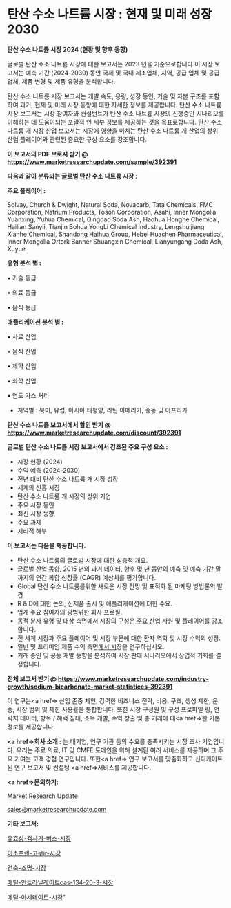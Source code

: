# 탄산 수소 나트륨 시장 : 현재 및 미래 성장 2030

<strong>탄산 수소 나트륨 시장 2024 (현황 및 향후 동향)</strong>

글로벌 탄산 수소 나트륨 시장에 대한 보고서는 2023 년을 기준으로합니다.이 시장 보고서는 예측 기간 (2024-2030) 동안 국제 및 국내 제조업체, 지역, 공급 업체 및 공급 업체, 제품 변형 및 제품 유형을 분석합니다.

탄산 수소 나트륨 시장 보고서는 개발 속도, 용량, 성장 동인, 기술 및 자본 구조를 포함하여 과거, 현재 및 미래 시장 동향에 대한 자세한 정보를 제공합니다. 탄산 수소 나트륨 시장 보고서는 시장 참여자와 컨설턴트가 탄산 수소 나트륨 시장의 진행중인 시나리오를 이해하는 데 도움이되는 포괄적 인 세부 정보를 제공하는 것을 목표로합니다. 탄산 수소 나트륨 개 시장 산업 보고서는 시장에 영향을 미치는 탄산 수소 나트륨 개 산업의 상위 산업 플레이어와 관련된 중요한 구성 요소를 강조합니다.



<strong>이 보고서의 PDF 브로셔 받기 @ <a href=https://www.marketresearchupdate.com/sample/392391>https://www.marketresearchupdate.com/sample/392391</a></strong>



<strong>다음과 같이 분류되는 글로벌 탄산 수소 나트륨 시장 :</strong>



<strong>주요 플레이어 :</strong>

Solvay, Church & Dwight, Natural Soda, Novacarb, Tata Chemicals, FMC Corporation, Natrium Products, Tosoh Corporation, Asahi, Inner Mongolia Yuanxing, Yuhua Chemical, Qingdao Soda Ash, Haohua Honghe Chemical, Hailian Sanyii, Tianjin Bohua YongLi Chemical Industry, Lengshuijiang Xianhe Chemical, Shandong Haihua Group, Hebei Huachen Pharmaceutical, Inner Mongolia Ortork Banner Shuangxin Chemical, Lianyungang Doda Ash, Xuyue



<strong>유형 분석 별 :</strong>

• 기술 등급

• 의료 등급

• 음식 등급



<strong>애플리케이션 분석 별 :</strong>

• 사료 산업

• 음식 산업

• 제약 산업

• 화학 산업

• 연도 가스 처리

<ul>
  <li>지역별 : 북미, 유럽, 아시아 태평양, 라틴 아메리카, 중동 및 아프리카</li>
</ul>


<strong>탄산 수소 나트륨 보고서에서 할인 받기 @ <a href=https://www.marketresearchupdate.com/discount/392391>https://www.marketresearchupdate.com/discount/392391</a></strong>



<strong>글로벌 탄산 수소 나트륨 시장 보고서에서 강조된 주요 구성 요소 :</strong>
<ul>
  <li>시장 현황 (2024)</li>
  <li>수익 예측 (2024-2030)</li>
  <li>전년 대비 탄산 수소 나트륨 개 시장 성장</li>
  <li>세계의 신흥 시장</li>
  <li>탄산 수소 나트륨 개 시장의 상위 기업</li>
  <li>주요 시장 동인</li>
  <li>최신 시장 동향</li>
  <li>주요 과제</li>
  <li>지리적 해부</li>
</ul>


<strong>이 보고서는 다음을 제공합니다.</strong>
<ul>
  <li>탄산 수소 나트륨의 글로벌 시장에 대한 심층적 개요.</li>
  <li>글로벌 산업 동향, 2015 년의 과거 데이터, 향후 몇 년 동안의 예측 및 예측 기간 말까지의 연간 복합 성장률 (CAGR) 예상치를 평가합니다.</li>
  <li>Global 탄산 수소 나트륨를위한 새로운 시장 전망 및 표적화 된 마케팅 방법론의 발견</li>
  <li>R &amp; D에 대한 논의, 신제품 출시 및 애플리케이션에 대한 수요.</li>
  <li>업계 주요 참여자의 광범위한 회사 프로필.</li>
  <li>동적 분자 유형 및 대상 측면에서 시장의 구성은<a href=> 주요 산</a>업 자원 및 플레이어를 강조합니다.</li>
  <li>전 세계 시장과 주요 플레이어 및 시장 부문에 대한 환자 역학 및 시장 수익의 성장.</li>
  <li>일반 및 프리미엄 제품 수익 측면<a href=>에서 시</a>장을 연구하십시오.</li>
  <li>거래 승인 및 공동 개발 동향을 분석하여 시장 판매 시나리오에서 상업적 기회를 결정합니다.</li>
</ul>



<strong>전체 보고서 받기 @ <a href=https://www.marketresearchupdate.com/industry-growth/sodium-bicarbonate-market-statistices-392391>https://www.marketresearchupdate.com/industry-growth/sodium-bicarbonate-market-statistices-392391</a></strong>

이 연구는<a href=> 산업 존중</a> 체인, 강력한 비즈니스 전략, 비용, 구조, 생성 제한, 운송, 시장 범위 및 제한 사용률을 통합합니다. 또한 시장 구성원 및 구성 프로파일 링, 연락처 데이터, 항목 / 혜택 침대, 소득 개발, 수익 창출 및 총 거래에 대<a href=>한 기본 </a>정보를 제공합니다.



<strong><a href=>회사 소</a>개 :</strong>
는 대기업, 연구 기관 등의 수요를 충족시키는 시장 조사 기업입니다. 우리는 주로 의료, IT 및 CMFE 도메인을 위해 설계된 여러 서비스를 제공하며 그 주요 기여는 고객 경험 연구입니다. 또한<a href=> 연구 보</a>고서를 맞춤화하고 신디케이트 된 연구 보고서 및 컨설팅 <a href=>서비스</a>를 제공합니다.



<strong><a href=>문의하기:</a></strong>

Market Research Update

sales@marketresearchupdate.com



<strong>기타 보고서:</strong>

<a href=https://www.linkedin.com/pulse/유효성-검사기-버스-시장-현재-및-미래-성장-2029-survey-spotlight-pro-24-analysis/>유효성-검사기-버스-시장</a>

<a href=https://www.linkedin.com/pulse/이소프렌-고무ir-시장-세분화-연구-및-목표-고객2029년-trendsetters-talk-360-analysis-7dtcf/>이소프렌-고무ir-시장</a>

<a href=https://www.linkedin.com/pulse/건축-조명-시장-현재-및-미래-성장-2029-analytics-alchemy-360-analysis-93f8f/>건축-조명-시장</a>

<a href=https://www.linkedin.com/pulse/메틸-안트라닐레이트cas-134-20-3-시장-규모-및-성장-2023-yhypf/>메틸-안트라닐레이트cas-134-20-3-시장</a>

<a href=https://www.linkedin.com/pulse/메틸-아세테이트-시장-현재-및-미래-성장-2030-survey-savvy-insights-360-analysis-13suf/>메틸-아세테이트-시장</a>"
